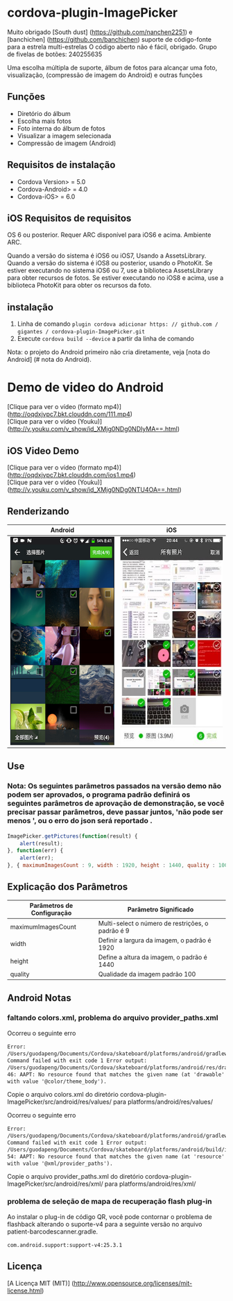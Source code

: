 # cordova-plugin-ImagePicker

Muito obrigado [South dust] (https://github.com/nanchen2251) e [banchichen] (https://github.com/banchichen) suporte de código-fonte para a estrela multi-estrelas O código aberto não é fácil, obrigado. Grupo de fivelas de botões: 240255635

Uma escolha múltipla de suporte, álbum de fotos para alcançar uma foto, visualização, (compressão de imagem do Android) e outras funções

## Funções

- Diretório do álbum
- Escolha mais fotos
- Foto interna do álbum de fotos
- Visualizar a imagem selecionada
- Compressão de imagem (Android)

## Requisitos de instalação

- Cordova Version> = 5.0
- Cordova-Android> = 4.0
- Cordova-iOS> = 6.0

## iOS Requisitos de requisitos

OS 6 ou posterior. Requer ARC disponível para iOS6 e acima. Ambiente ARC.

Quando a versão do sistema é iOS6 ou iOS7, Usando a AssetsLibrary. Quando a versão do sistema é iOS8 ou posterior, usando o PhotoKit. Se estiver executando no sistema iOS6 ou 7, use a biblioteca AssetsLibrary para obter recursos de fotos. Se estiver executando no iOS8 e acima, use a biblioteca PhotoKit para obter os recursos da foto.

## instalação

1. Linha de comando `plugin cordova adicionar https: // github.com / gigantes / cordova-plugin-ImagePicker.git`
2. Execute `cordova build --device` a partir da linha de comando

Nota: o projeto do Android primeiro não cria diretamente, veja [nota do Android] (# nota do Android).

# Demo de video do Android

[Clique para ver o vídeo (formato mp4)] (http://oqdxjvpc7.bkt.clouddn.com/111.mp4) <br>
[Clique para ver o vídeo (Youku)] (http://v.youku.com/v_show/id_XMjg0NDg0NDIyMA==.html)

## iOS Video Demo

[Clique para ver o vídeo (formato mp4)] (http://oqdxjvpc7.bkt.clouddn.com/ios1.mp4) <br>
[Clique para ver o vídeo (Youku)] (http://v.youku.com/v_show/id_XMjg0NDg0NTU4OA==.html)

## Renderizando

| Android         | iOS          |
|:---------------:|:------------:|
| <img src="../../res/android.png" width="270px" height="480"> | <img src="../../res/ios.jpg" width="270px" height="480"> |

## Use

### Nota: Os seguintes parâmetros passados na versão demo não podem ser aprovados, o programa padrão definirá os seguintes parâmetros de aprovação de demonstração, se você precisar passar parâmetros, deve passar juntos, 'não pode ser menos ', ou o erro do json será reportado .

```javascript
ImagePicker.getPictures(function(result) {
    alert(result);
}, function(err) {
    alert(err);
}, { maximumImagesCount : 9, width : 1920, height : 1440, quality : 100 });
```

## Explicação dos Parâmetros

Parâmetros de Configuração | Parâmetro Significado
-------------------------- | ----------------------------------------------------
maximumImagesCount         | Multi-select o número de restrições, o padrão é 9   
width                      | Definir a largura da imagem, o padrão é 1920
height                     | Define a altura da imagem, o padrão é 1440
quality                    | Qualidade da imagem padrão 100

## Android Notas

### faltando colors.xml, problema do arquivo provider_paths.xml
Ocorreu o seguinte erro
```
Error: /Users/guodapeng/Documents/Cordova/skateboard/platforms/android/gradlew: Command failed with exit code 1 Error output:
/Users/guodapeng/Documents/Cordova/skateboard/platforms/android/res/drawable/selector_back_press.xml:4:29-46: AAPT: No resource found that matches the given name (at 'drawable' with value '@color/theme_body').
```
Copie o arquivo colors.xml do diretório cordova-plugin-ImagePicker/src/android/res/values/ para platforms/android/res/values/

Ocorreu o seguinte erro
```
Error: /Users/guodapeng/Documents/Cordova/skateboard/platforms/android/gradlew: Command failed with exit code 1 Error output:
/Users/guodapeng/Documents/Cordova/skateboard/platforms/android/build/intermediates/manifests/full/debug/AndroidManifest.xml:66:35-54: AAPT: No resource found that matches the given name (at 'resource' with value '@xml/provider_paths').
```
Copie o arquivo provider_paths.xml do diretório cordova-plugin-ImagePicker/src/android/res/xml/ para platforms/android/res/xml/
### problema de seleção de mapa de recuperação flash plug-in
Ao instalar o plug-in de código QR, você pode contornar o problema de flashback alterando o suporte-v4 para a seguinte versão no arquivo patient-barcodescanner.gradle.
```
com.android.support:support-v4:25.3.1
```

## Licença

[A Licença MIT (MIT)] (http://www.opensource.org/licenses/mit-license.html)
